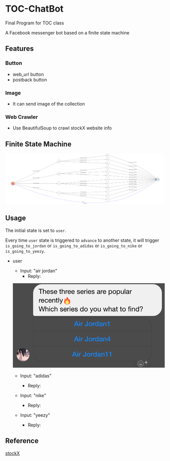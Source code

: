 # TOC-ChatBot
Final Program for TOC class

A Facebook messenger bot based on a finite state machine



## Features
### Button
* web_url button
* postback button

### Image
* It can send image of the collection

### Web Crawler
* Use BeautifulSoup to crawl stockX website info



## Finite State Machine
![fsm](fsm.png)



## Usage
The initial state is set to `user`.

Every time `user` state is triggered to `advance` to another state, it will trigger `is_going_to_jordan` or `is_going_to_adidas` or `is_going_to_nike` or `is_going_to_yeezy`.

* user
	* Input: "air jordan"
		* Reply: 
		
	![air jordan](jordan.png)

	* Input: "adidas"
		* Reply: 
	
	* Input: "nike"
		* Reply: 
	
	* Input: "yeezy"
		* Reply: 




## Reference
[stockX](https://stockx.com/) 
